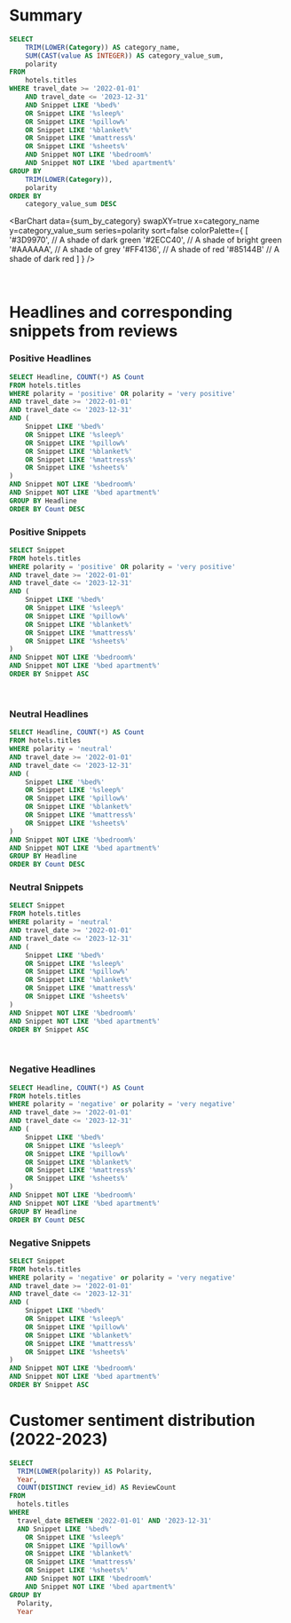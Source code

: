 # Summary

```sql sum_by_category
SELECT
    TRIM(LOWER(Category)) AS category_name,
    SUM(CAST(value AS INTEGER)) AS category_value_sum,
    polarity
FROM
    hotels.titles
WHERE travel_date >= '2022-01-01' 
    AND travel_date <= '2023-12-31' 
    AND Snippet LIKE '%bed%'
    OR Snippet LIKE '%sleep%'
    OR Snippet LIKE '%pillow%'
    OR Snippet LIKE '%blanket%'
    OR Snippet LIKE '%mattress%'
    OR Snippet LIKE '%sheets%'
    AND Snippet NOT LIKE '%bedroom%'
    AND Snippet NOT LIKE '%bed apartment%'
GROUP BY
    TRIM(LOWER(Category)),
    polarity
ORDER BY
    category_value_sum DESC
```

<BarChart 
    data={sum_by_category} 
    swapXY=true 
    x=category_name 
    y=category_value_sum 
    series=polarity
    sort=false
    colorPalette={
        [
        '#3D9970',  // A shade of dark green
        '#2ECC40',      // A shade of bright green
        '#AAAAAA',       // A shade of grey
        '#FF4136',      // A shade of red
        '#85144B'  // A shade of dark red
        ]
    }
/>

<br>

# Headlines and corresponding snippets from reviews

### Positive Headlines
```sql positive_headlines
SELECT Headline, COUNT(*) AS Count
FROM hotels.titles
WHERE polarity = 'positive' OR polarity = 'very positive'
AND travel_date >= '2022-01-01' 
AND travel_date <= '2023-12-31'
AND (
    Snippet LIKE '%bed%'
    OR Snippet LIKE '%sleep%'
    OR Snippet LIKE '%pillow%'
    OR Snippet LIKE '%blanket%'
    OR Snippet LIKE '%mattress%'
    OR Snippet LIKE '%sheets%'
)
AND Snippet NOT LIKE '%bedroom%'
AND Snippet NOT LIKE '%bed apartment%'
GROUP BY Headline
ORDER BY Count DESC
```
<DataTable data="{positive_headlines}" search="true" rows=40 rowShading=true/>

### Positive Snippets
```sql positive_snippets
SELECT Snippet
FROM hotels.titles
WHERE polarity = 'positive' OR polarity = 'very positive'
AND travel_date >= '2022-01-01' 
AND travel_date <= '2023-12-31'
AND (
    Snippet LIKE '%bed%'
    OR Snippet LIKE '%sleep%'
    OR Snippet LIKE '%pillow%'
    OR Snippet LIKE '%blanket%'
    OR Snippet LIKE '%mattress%'
    OR Snippet LIKE '%sheets%'
)
AND Snippet NOT LIKE '%bedroom%'
AND Snippet NOT LIKE '%bed apartment%'
ORDER BY Snippet ASC
```

<br>

<DataTable data="{positive_snippets}" search="true" rows=15 rowShading=true/>

### Neutral Headlines
```sql neutral_headlines
SELECT Headline, COUNT(*) AS Count
FROM hotels.titles
WHERE polarity = 'neutral'
AND travel_date >= '2022-01-01' 
AND travel_date <= '2023-12-31'
AND (
    Snippet LIKE '%bed%'
    OR Snippet LIKE '%sleep%'
    OR Snippet LIKE '%pillow%'
    OR Snippet LIKE '%blanket%'
    OR Snippet LIKE '%mattress%'
    OR Snippet LIKE '%sheets%'
)
AND Snippet NOT LIKE '%bedroom%'
AND Snippet NOT LIKE '%bed apartment%'
GROUP BY Headline
ORDER BY Count DESC
```
<DataTable data="{neutral_headlines}" search="true" rows=40 rowShading=true/>

### Neutral Snippets
```sql neutral_snippets
SELECT Snippet
FROM hotels.titles
WHERE polarity = 'neutral'
AND travel_date >= '2022-01-01' 
AND travel_date <= '2023-12-31'
AND (
    Snippet LIKE '%bed%'
    OR Snippet LIKE '%sleep%'
    OR Snippet LIKE '%pillow%'
    OR Snippet LIKE '%blanket%'
    OR Snippet LIKE '%mattress%'
    OR Snippet LIKE '%sheets%'
)
AND Snippet NOT LIKE '%bedroom%'
AND Snippet NOT LIKE '%bed apartment%'
ORDER BY Snippet ASC
```

<DataTable data="{neutral_snippets}" search="true" rows=15 rowShading=true/>

<br>

### Negative Headlines
```sql negative_headlines
SELECT Headline, COUNT(*) AS Count
FROM hotels.titles
WHERE polarity = 'negative' or polarity = 'very negative'
AND travel_date >= '2022-01-01' 
AND travel_date <= '2023-12-31'
AND (
    Snippet LIKE '%bed%'
    OR Snippet LIKE '%sleep%'
    OR Snippet LIKE '%pillow%'
    OR Snippet LIKE '%blanket%'
    OR Snippet LIKE '%mattress%'
    OR Snippet LIKE '%sheets%'
)
AND Snippet NOT LIKE '%bedroom%'
AND Snippet NOT LIKE '%bed apartment%'
GROUP BY Headline
ORDER BY Count DESC
```
<DataTable data="{negative_headlines}" search="true" rows=40 rowShading=true/>

### Negative Snippets
```sql negative_snippets
SELECT Snippet
FROM hotels.titles
WHERE polarity = 'negative' or polarity = 'very negative'
AND travel_date >= '2022-01-01' 
AND travel_date <= '2023-12-31'
AND (
    Snippet LIKE '%bed%'
    OR Snippet LIKE '%sleep%'
    OR Snippet LIKE '%pillow%'
    OR Snippet LIKE '%blanket%'
    OR Snippet LIKE '%mattress%'
    OR Snippet LIKE '%sheets%'
)
AND Snippet NOT LIKE '%bedroom%'
AND Snippet NOT LIKE '%bed apartment%'
ORDER BY Snippet ASC
```

<DataTable data="{negative_snippets}" search="true" rows=15 rowShading=true/>

# Customer sentiment distribution (2022-2023)

```sql sentiment_distribution
SELECT
  TRIM(LOWER(polarity)) AS Polarity,
  Year,
  COUNT(DISTINCT review_id) AS ReviewCount
FROM
  hotels.titles
WHERE
  travel_date BETWEEN '2022-01-01' AND '2023-12-31'
  AND Snippet LIKE '%bed%'
    OR Snippet LIKE '%sleep%'
    OR Snippet LIKE '%pillow%'
    OR Snippet LIKE '%blanket%'
    OR Snippet LIKE '%mattress%'
    OR Snippet LIKE '%sheets%'
    AND Snippet NOT LIKE '%bedroom%'
    AND Snippet NOT LIKE '%bed apartment%'
GROUP BY
  Polarity,
  Year

```

<BarChart 
    data={sentiment_distribution} 
    x="Polarity" 
    y="ReviewCount"
    series="Year" 
    groupBy="Year" 
    type="grouped"
/>